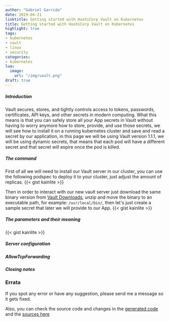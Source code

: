 ```yaml
---
author: "Gabriel Garrido"
date: 2019-04-21
linktitle: Getting started with HashiCorp Vault on Kubernetes
title: Getting started with HashiCorp Vault on Kubernetes
highlight: true
tags:
- kubernetes
- vault
- linux
- security
categories:
- kubernetes
lua:
  image:
    url: "/img/vault.png"
draft: true
---
```


##### **Introduction**
Vault secures, stores, and tightly controls access to tokens, passwords, certificates, API keys, and other secrets in modern computing. What this means is that you can safely store all your App secrets in Vault without having to worry anymore how to store, provide, and use those secrets, we will see how to install it on a running kubernetes cluster and save and read a secret by our application, in this page we will be using Vault version 1.1.1, we will be using dynamic secrets, that means that each pod will have a different secret and that secret will expire once the pod is killed.

##### **The command**
First of all we will need to install our Vault server in our cluster, you can use the following podspec to deploy it to your cluster, just adjust the amount of replicas.
{{< gist kainlite  >}}

Then in order to interact with our new vault server just download the same binary version from [Vault Downloads](https://www.vaultproject.io/downloads.html), unzip and move the binary to an executable path, for example: `/usr/local/bin/`, then let's just create a sample secret that later we will provide to our App.
{{< gist kainlite  >}}

##### **The parameters and their meaning**
{{< gist kainlite  >}}

##### **Server configuration**

##### **AllowTcpForwarding**

##### **Closing notes**

### Errata
If you spot any error or have any suggestion, please send me a message so it gets fixed.

Also, you can check the source code and changes in the [generated code](https://github.com/kainlite/kainlite.github.io) and the [sources here](https://github.com/kainlite/blog)
